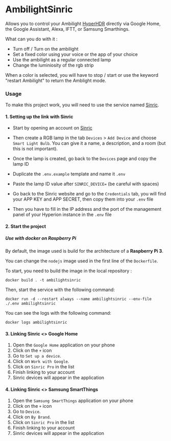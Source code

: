 # AmbilightSinric

Allows you to control your Ambilight [HyperHDR](https://github.com/awawa-dev/HyperHDR) directly via Google Home, the Google Assistant, Alexa, IFTT, or Samsung Smarthings.

What can you do with it :
- Turn off / Turn on the ambilight
- Set a fixed color using your voice or the app of your choice
- Use the ambilight as a regular connected lamp
- Change the luminiosity of the rgb strip

When a color is selected, you will have to stop / start or use the keyword "restart Ambilight" to return the Amblight mode.

### Usage

To make this project work, you will need to use the service named [Sinric](https://sinric.pro/).

#### 1. Setting up the link with Sinric

- Start by opening an account on [Sinric](https://sinric.pro/)
- Then create a RGB lamp in the tab `Devices` > `Add Device` and choose `Smart Light Bulb`. You can give it a name, a description, and a room (but this is not important).
- Once the lamp is created, go back to the `Devices` page and copy the lamp ID

- Duplicate the `.env.example` template and name it `.env`

- Paste the lamp ID value after `SINRIC_DEVICE=` (be careful with spaces)

- Go back to the Sinric website and go to the `Credentials` tab, you will find your APP KEY and APP SECRET, then copy them into your `.env` file

- Then you have to fill in the IP address and the port of the management panel of your Hyperion instance in the `.env` file

#### 2. Start the project

##### Use with docker on Raspberry Pi
By default, the image used is build for the architecture of a **Raspberry Pi 3**.

You can change the `nodejs` image used in the first line of the `Dockerfile`.

To start, you need to build the image in the local repository :

`docker build . -t ambilightsinric`

Then, start the service with the following command:

`docker run -d --restart always --name ambilightsinric --env-file ./.env ambilightsinric`

You can see the logs with the following command:

`docker logs ambilightsinric`

#### 3. Linking Sinric <> Google Home
1. Open the `Google Home` application on your phone
2. Click on the `+` icon
3. Go to `Set up a device`.
4. Click on `Work with Google`.
5. Click on `Sinric Pro` in the list 
6. Finish linking to your account
7. Sinric devices will appear in the application

#### 4. Linking Sinric <> Samsung SmartThings 
1. Open the `Samsung SmartThings` application on your phone
2. Click on the `+` icon
3. Go to `Device`.
4. Click on `By Brand`.
5. Click on `Sinric Pro` in the list
6. Finish linking to your account
7. Sinric devices will appear in the application
